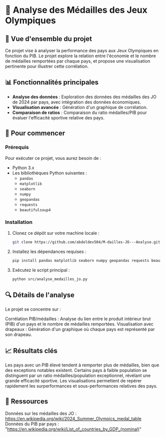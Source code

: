 # 🥇 Analyse des Médailles des Jeux Olympiques

## 📝 Vue d'ensemble du projet

Ce projet vise à analyser la performance des pays aux Jeux Olympiques en fonction du PIB. 
Le projet explore la relation entre l'économie et le nombre de médailles remportées par chaque pays, et propose une visualisation pertinente pour illustrer cette corrélation.

## 📊 Fonctionnalités principales

- **Analyse des données** : Exploration des données des médailles des JO de 2024 par pays, avec intégration des données économiques.
- **Visualisation avancée** : Génération d'un graphique de corrélation.
- **Comparaison de ratios** : Comparaison du ratio médailles/PIB pour évaluer l'efficacité sportive relative des pays.

## 🚀 Pour commencer

### Prérequis

Pour exécuter ce projet, vous aurez besoin de :

- Python 3.x
- Les bibliothèques Python suivantes :
  - `pandas`
  - `matplotlib`
  - `seaborn`
  - `numpy`
  - `geopandas`
  - `requests`
  - `beautifulsoup4`

### Installation

1. Clonez ce dépôt sur votre machine locale :
   ```bash
   git clone https://github.com/abdeldev504/M-dailles-JO---Analyse.git
2. Installez les dépendances requises :
   ```bash
   pip install pandas matplotlib seaborn numpy geopandas requests beautifulsoup4
3. Exécutez le script principal :
   ```bash
   python src/analyse_medailles_jo.py

## 🔍 Détails de l'analyse

Le projet se concentre sur :

Corrélation PIB/médailles : Analyse du lien entre le produit intérieur brut (PIB) d'un pays et le nombre de médailles remportées.
Visualisation avec drapeaux : Génération d'un graphique où chaque pays est représenté par son drapeau.

## 📈 Résultats clés

Les pays avec un PIB élevé tendent à remporter plus de médailles, bien que des exceptions notables existent.
Certains pays à faible population se distinguent par un ratio médailles/population exceptionnel, révélant une grande efficacité sportive.
Les visualisations permettent de repérer rapidement les surperformances et sous-performances relatives des pays.

## 🔗 Ressources

Données sur les médailles des JO : https://en.wikipedia.org/wiki/2024_Summer_Olympics_medal_table
Données du PIB par pays :  "https://en.wikipedia.org/wiki/List_of_countries_by_GDP_(nominal)"
